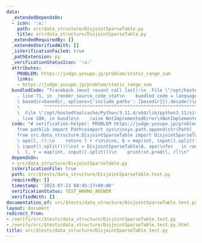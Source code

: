 ```yaml
---
data:
  _extendedDependsOn:
  - icon: ':x:'
    path: src/data_structure/DisjointSparseTable.py
    title: src/data_structure/DisjointSparseTable.py
  _extendedRequiredBy: []
  _extendedVerifiedWith: []
  _isVerificationFailed: true
  _pathExtension: py
  _verificationStatusIcon: ':x:'
  attributes:
    PROBLEM: https://judge.yosupo.jp/problem/static_range_sum
    links:
    - https://judge.yosupo.jp/problem/static_range_sum
  bundledCode: "Traceback (most recent call last):\n  File \"/opt/hostedtoolcache/Python/3.11.4/x64/lib/python3.11/site-packages/onlinejudge_verify/documentation/build.py\"\
    , line 71, in _render_source_code_stat\n    bundled_code = language.bundle(stat.path,\
    \ basedir=basedir, options={'include_paths': [basedir]}).decode()\n          \
    \         ^^^^^^^^^^^^^^^^^^^^^^^^^^^^^^^^^^^^^^^^^^^^^^^^^^^^^^^^^^^^^^^^^^^^^^^^^^^^^^^^^\n\
    \  File \"/opt/hostedtoolcache/Python/3.11.4/x64/lib/python3.11/site-packages/onlinejudge_verify/languages/python.py\"\
    , line 108, in bundle\n    raise NotImplementedError\nNotImplementedError\n"
  code: "# verification-helper: PROBLEM https://judge.yosupo.jp/problem/static_range_sum\n\
    from pathlib import Path\nimport sys\n\nsys.path.append(str(Path(__file__).resolve().parent.parent.parent.parent))\n\
    from src.data_structure.DisjointSparseTable import DisjointSparseTable\n\n\ndef\
    \ ope(l, r):\n    return l + r\n\n\nn, Q = map(int, input().split())\nA = list(map(int,\
    \ input().split()))\nst = DisjointSparseTable(A, ope)\nfor _ in range(Q):\n  \
    \  l, r = map(int, input().split())\n    print(st.prod(l, r))\n"
  dependsOn:
  - src/data_structure/DisjointSparseTable.py
  isVerificationFile: true
  path: src/$tests/data_structure/DisjointSparseTable.test.py
  requiredBy: []
  timestamp: '2023-07-23 08:45:17+09:00'
  verificationStatus: TEST_WRONG_ANSWER
  verifiedWith: []
documentation_of: src/$tests/data_structure/DisjointSparseTable.test.py
layout: document
redirect_from:
- /verify/src/$tests/data_structure/DisjointSparseTable.test.py
- /verify/src/$tests/data_structure/DisjointSparseTable.test.py.html
title: src/$tests/data_structure/DisjointSparseTable.test.py
---
```

